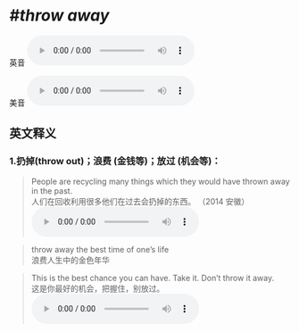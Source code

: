 # ***\#throw away*** 
英音
<audio src="./media/throw away1_AAC.aac" controls="controls"></audio>

美音
<audio src="./media/throw away2_AAC.aac" controls="controls"></audio>



  

英文释义
---
### 1.**扔掉(throw out)；浪费 (金钱等)；放过 (机会等)：**  

 > People are recycling many things which they would have thrown away in the past.  
 > 人们在回收利用很多他们在过去会扔掉的东西。  （2014 安徽）  
<audio src="./media/throw-People are recycling many things which.aac" controls="controls"></audio>

 > throw away the best time of one’s life   
 > 浪费人生中的金色年华    

 > This is the best chance you can have. Take it. Don’t throw it away.   
 > 这是你最好的机会，把握住，别放过。    
<audio src="./media/throw-4.aac" controls="controls"></audio>


